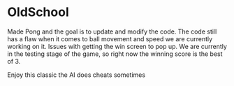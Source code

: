 # OldSchool
Made Pong and the goal is to update and modify the code.
The code still has a flaw when it comes to ball movement and speed we are currently working on it.
Issues with getting the win screen to pop up.
We are currently in the testing stage of the game, so right now the winning score is the best of 3.


Enjoy this classic the AI does cheats sometimes 
